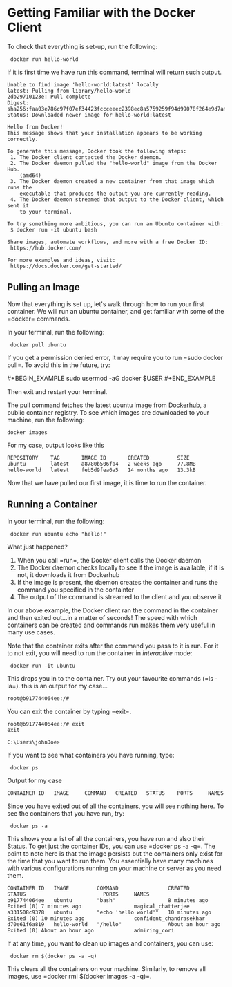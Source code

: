 # Getting Familiar with the Docker Client

To check that everything is set-up, run the following:

```console
 docker run hello-world
```
If it is first time we have run this command, terminal will return such output.

```console
Unable to find image 'hello-world:latest' locally
latest: Pulling from library/hello-world
2db29710123e: Pull complete
Digest: sha256:faa03e786c97f07ef34423fccceeec2398ec8a5759259f94d99078f264e9d7af
Status: Downloaded newer image for hello-world:latest

Hello from Docker!
This message shows that your installation appears to be working correctly.

To generate this message, Docker took the following steps:
 1. The Docker client contacted the Docker daemon.
 2. The Docker daemon pulled the "hello-world" image from the Docker Hub.
    (amd64)
 3. The Docker daemon created a new container from that image which runs the
    executable that produces the output you are currently reading.
 4. The Docker daemon streamed that output to the Docker client, which sent it
    to your terminal.

To try something more ambitious, you can run an Ubuntu container with:
 $ docker run -it ubuntu bash

Share images, automate workflows, and more with a free Docker ID:
 https://hub.docker.com/

For more examples and ideas, visit:
 https://docs.docker.com/get-started/
```


## Pulling an Image

Now that everything is set up, let's walk through how to run your first container. We will run an ubuntu container, and get familiar with some of the =docker= commands.

In your terminal, run the following:

```console
 docker pull ubuntu
```

If you get a permission denied error, it may require you to run =sudo docker pull=. To avoid this in the future, try:

#+BEGIN_EXAMPLE
 sudo usermod -aG docker $USER
#+END_EXAMPLE

Then exit and restart your terminal.

The pull command fetches the latest ubuntu image from [Dockerhub](https://hub.docker.com/), a public container registry. To see which images are downloaded to your machine, run the following:

```console
docker images
```
For my case, output looks like this 
```console
REPOSITORY    TAG       IMAGE ID       CREATED         SIZE
ubuntu        latest    a8780b506fa4   2 weeks ago     77.8MB
hello-world   latest    feb5d9fea6a5   14 months ago   13.3kB
```

Now that we have pulled our first image, it is time to run the container.

## Running a Container
In your terminal, run the following:
```console
 docker run ubuntu echo "hello!"
```

What just happened?

1. When you call =run=, the Docker client calls the Docker daemon
2. The Docker daemon checks locally to see if the image is available, if it is not, it downloads it from Dockerhub 
3. If the image is present, the daemon creates the container and runs the command you specified in the containter
4. The output of the command is streamed to the client and you observe it

In our above example, the Docker client ran the command in the container and then exited out...in a matter of seconds! The speed with which containers can be created and commands run makes them very useful in many use cases. 

Note that the container exits after the command you pass to it is run. For it to not exit, you will need to run the container in *interactive* mode:
```console
 docker run -it ubuntu 
```

This drops you in to the container. Try out your favourite commands (=ls -la=).
this is an output for my case...
```console
root@b917744064ee:/#
```
You can exit the container by typing =exit=.
```console
root@b917744064ee:/# exit
exit

C:\Users\johnDoe>
```

If you want to see what containers you have running, type:
```console
 docker ps
```
Output for my case
```console
CONTAINER ID   IMAGE     COMMAND   CREATED   STATUS    PORTS     NAMES
```

Since you have exited out of all the containers, you will see nothing here. To see the containers that you have run, try:
```console
 docker ps -a
```

This shows you a list of all the containers, you have run and also their Status. To get just the container IDs, you can use =docker ps -a -q=. The point to note here is that the image persists but the containers only exist for the time that you want to run them. You essentially have many machines with various configurations running on your machine or server as you need them. 
```console
CONTAINER ID   IMAGE         COMMAND                CREATED             STATUS                         PORTS     NAMES
b917744064ee   ubuntu        "bash"                 8 minutes ago       Exited (0) 7 minutes ago                 magical_chatterjee
a331508c9378   ubuntu        "echo 'hello world'"   10 minutes ago      Exited (0) 10 minutes ago                confident_chandrasekhar
d70e61f6a819   hello-world   "/hello"               About an hour ago   Exited (0) About an hour ago             admiring_cori
```
If at any time, you want to clean up images and containers, you can use:
```console
 docker rm $(docker ps -a -q)
```

This clears all the containers on your machine. Similarly, to remove all images, use =docker rmi $(docker images -a -q)=.
